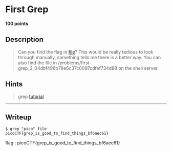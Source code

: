 # First Grep
**100 points**
## Description
> Can you find the flag in [file](file)? This would be really tedious to look through manually, something tells me there is a better way. You can also find the file in /problems/first-grep_2_04dbf496b78e6c37c0097cdfef734d88 on the shell server.
## Hints
> grep [tutorial](https://ryanstutorials.net/linuxtutorial/grep.php)
---
## Writeup
```shell
$ grep "pico" file
picoCTF{grep_is_good_to_find_things_bf6aec61}
```

flag : picoCTF{grep_is_good_to_find_things_bf6aec61}